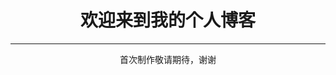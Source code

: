 <html>
<head>
<meta charset="utf-8">
</head>

<body>
	<h1 align="center">欢迎来到我的个人博客</h1>
	<hr>
	<p align="center">首次制作敬请期待，谢谢</p>
</body>
</html>
